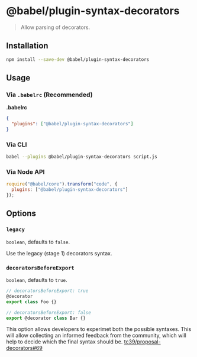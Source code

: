 # @babel/plugin-syntax-decorators

> Allow parsing of decorators.

## Installation

```sh
npm install --save-dev @babel/plugin-syntax-decorators
```

## Usage

### Via `.babelrc` (Recommended)

**.babelrc**

```json
{
  "plugins": ["@babel/plugin-syntax-decorators"]
}
```

### Via CLI

```sh
babel --plugins @babel/plugin-syntax-decorators script.js
```

### Via Node API

```javascript
require("@babel/core").transform("code", {
  plugins: ["@babel/plugin-syntax-decorators"]
});
```

## Options

### `legacy`

`boolean`, defaults to `false`.

Use the legacy (stage 1) decorators syntax.

### `decoratorsBeforeExport`

`boolean`, defaults to `true`.

```js
// decoratorsBeforeExport: true
@decorator
export class Foo {}

// decoratorsBeforeExport: false
export @decorator class Bar {}
```

This option allows developers to experimet both the possible syntaxes. This will
allow collecting an informed feedback from the community, which will help to
decide which the final syntax should be.
[tc39/proposal-decorators#69](https://github.com/tc39/proposal-decorators/issues/69)
